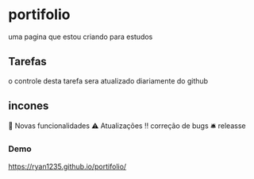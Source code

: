 # portifolio
uma pagina que estou criando para estudos

## Tarefas

o controle desta tarefa sera atualizado diariamente do github

## incones

:heartbeat: Novas funcionalidades
:warning: Atualizações
:bangbang: correção de bugs
:bellhop_bell: releasse

### Demo

https://ryan1235.github.io/portifolio/